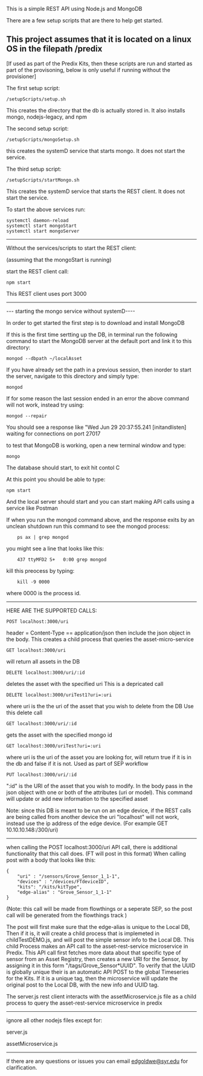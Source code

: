 This is a simple REST API using Node.js and MongoDB


There are a few setup scripts that are there to help get started.

This project assumes that it is located on a linux OS in the filepath /predix
----------------------------------------------
[If used as part of the Predix Kits, then these scripts are run and started as part of the provisoning, below is only useful if running without the provisioner]


The first setup script:
	
	/setupScripts/setup.sh

This creates the directory that the db is actually stored in.  It also installs mongo, nodejs-legacy, and npm

The second setup script:

	/setupScripts/mongoSetup.sh

this creates the systemD service that starts mongo. It does not start the service.

The third setup script:

	/setupScripts/startMongo.sh

This creates the systemD service that starts the REST client. It does not start the service.


To start the above services run:

	systemctl daemon-reload
	systemctl start mongoStart
	systemctl start mongoServer

-------------------------------------------------------
Without the services/scripts to start the REST client:

(assuming that the mongoStart is running)

start the REST client call:

	npm start

This REST client uses port 3000 

------------------------------------------------------

--- starting the mongo service without systemD----

In order to get started the first step is to download and install MongoDB

If this is the first time sertting up the DB, in terminal run the following command to start the MongoDB server at the default port and link it to this directory:

	mongod --dbpath ~/localAsset

If you have already set the path in a previous session, then inorder to start the server, navigate to this directory and simply type:

	mongod

If for some reason the last session ended in an error the above command will not work, instead try using:

	mongod --repair

You should see a response like "Wed Jun 29 20:37:55.241 [initandlisten] waiting for connections on port 27017


to test that MongoDB is working, open a new terminal window and type:

	mongo

The database should start, to exit hit contol C

At this point you should be able to type:

	npm start

And the local server should start and you can start making API calls using a service like Postman


If when you run the mongod command above, and the response exits by an unclean shutdown run this command to see the mongod process:

        ps ax | grep mongod

you might see a line that looks like this:

        437 ttyMFD2 S+   0:00 grep mongod

kill this preocess by typing:

        kill -9 0000

where 0000 is the process id.

-------------------------------------------------------

HERE ARE THE SUPPORTED CALLS:

	POST localhost:3000/uri
	
header = Content-Type == application/json
then include the json object in the body.
This creates a child process that queries the asset-micro-service

	GET localhost:3000/uri
	
will return all assets in the DB

	DELETE localhost:3000/uri/:id
	
deletes the asset with the specified uri
This is a depricated call

	DELETE localhost:3000/uriTest1?uri=:uri

where uri is the the uri of the asset that you wish to delete from the DB
Use this delete call

	GET localhost:3000/uri/:id

gets the asset with the specified mongo id

	GET localhost:3000/uriTest?uri=:uri
	
where uri is the uri of the asset you are looking for, will return true if it is in the db and false if it is not.
Used as part of SEP workflow

	PUT localhost:3000/uri/:id

":id" is the URI of the asset that you wish to modify. In the body pass in the json object with one or both of the attributes
(uri or model). This command will update or add new information to the specified asset

Note: since this DB is meant to be run on an edge device, if the REST calls are being called from another device the uri "localhost"
will not work, instead use the ip address of the edge device. (For example GET 10.10.10.148:/300/uri)

----------------------------------------------------------------

when calling the POST localhost:3000/uri API call, there is additional functionality that this call does. (FT will post in this format)
When calling post with a body that looks like this:

	{
		"uri" : "/sensors/Grove_Sensor_1_1-1",
		"devices" : "/devices/FTdeviceID",
		"kits": "/kits/kitType",
		"edge-alias" : "Grove_Sensor_1_1-1"
	}

(Note: this call will be made from flowthings or a seperate SEP, so the post call will be generated from the flowthings track )

The post will first make sure that the edge-alias is unique to the Local DB,
Then if it is, it will create a child process that is implemeted in childTestDEMO.js, and will post the simple sensor info to the Local DB.
This child Process makes an API call to the asset-rest-service microservice in Predix.
This API call first fetches more data about that specific type of sensor from an Asset Registry, then creates a new URI for the Sensor,
by assigning it in this form "/tags/Grove_Sensor*UUID". To verify that the UUID is globally unique their is an automatic API POST to
the global Timeseries for the Kits. If it is a unique tag, then the microservice will update the original post to the Local DB, with the new info and UUID tag.

The server.js rest client interacts with the assetMicroservice.js file as a child process to query the asset-rest-service microservice in predix


-------------------------------------------------------------

ignore all other nodejs files except for:

server.js

assetMicroservice.js

--------------------------------------------------------------
If there are any questions or issues you can email edgoldwe@syr.edu  for clarification.

